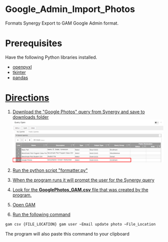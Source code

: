 # Google_Admin_Import_Photos
Formats Synergy Export to GAM Google Admin format.

<H1>Prerequisites</h1>
Have the following Python libraries installed.
<ul><li> <a href="https://openpyxl.readthedocs.io/en/stable/">openpyxl</li>
<li><a href="https://docs.python.org/3/library/tkinter.html">tkinter</li>
<li><a href="https://pandas.pydata.org/">pandas</li></ul>



<H1>Directions</h1>

1) Download the "Google Photos" query from Synergy and save to downloads folder
![](https://github.com/aaronzech/images/blob/main/Screenshot_231.png)

2) Run the python script "formatter.py"

3) When the program runs it will prompt the user for the Synergy query

4) Look for the <b>GooglePhotos_GAM.csv</b> file that was created by the program.

5) Open GAM 

6) Run the following command

  ```sh
  gam csv {FILE_LOCATION} gam user ~Email update photo ~File_Location
  ```
The program will also paste this command to your clipboard
